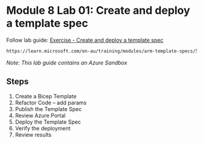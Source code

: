 # Module 8 Lab 01: Create and deploy a template spec

<!-- markdownlint-disable MD036 -->

Follow lab guide: [Exercise - Create and deploy a template spec](https://learn.microsoft.com/en-au/training/modules/arm-template-specs/5-exercise-create-deploy-template-spec?pivots=bicepcli)

```bash
https://learn.microsoft.com/en-au/training/modules/arm-template-specs/5-exercise-create-deploy-template-spec?pivots=bicepcli
```

*Note: This lab guide contains an Azure Sandbox*

## Steps

1. Create a Bicep Template
2. Refactor Code – add params
3. Publish the Template Spec
4. Review Azure Portal
5. Deploy the Template Spec
6. Verify the deployment
7. Review results
